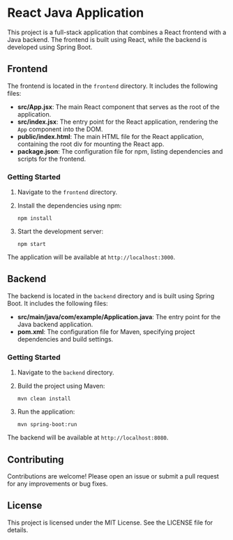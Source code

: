 # React Java Application

This project is a full-stack application that combines a React frontend with a Java backend. The frontend is built using React, while the backend is developed using Spring Boot.

## Frontend

The frontend is located in the `frontend` directory. It includes the following files:

- **src/App.jsx**: The main React component that serves as the root of the application.
- **src/index.jsx**: The entry point for the React application, rendering the `App` component into the DOM.
- **public/index.html**: The main HTML file for the React application, containing the root div for mounting the React app.
- **package.json**: The configuration file for npm, listing dependencies and scripts for the frontend.

### Getting Started

1. Navigate to the `frontend` directory.
2. Install the dependencies using npm:

   ```
   npm install
   ```

3. Start the development server:

   ```
   npm start
   ```

The application will be available at `http://localhost:3000`.

## Backend

The backend is located in the `backend` directory and is built using Spring Boot. It includes the following files:

- **src/main/java/com/example/Application.java**: The entry point for the Java backend application.
- **pom.xml**: The configuration file for Maven, specifying project dependencies and build settings.

### Getting Started

1. Navigate to the `backend` directory.
2. Build the project using Maven:

   ```
   mvn clean install
   ```

3. Run the application:

   ```
   mvn spring-boot:run
   ```

The backend will be available at `http://localhost:8080`.

## Contributing

Contributions are welcome! Please open an issue or submit a pull request for any improvements or bug fixes.

## License

This project is licensed under the MIT License. See the LICENSE file for details.